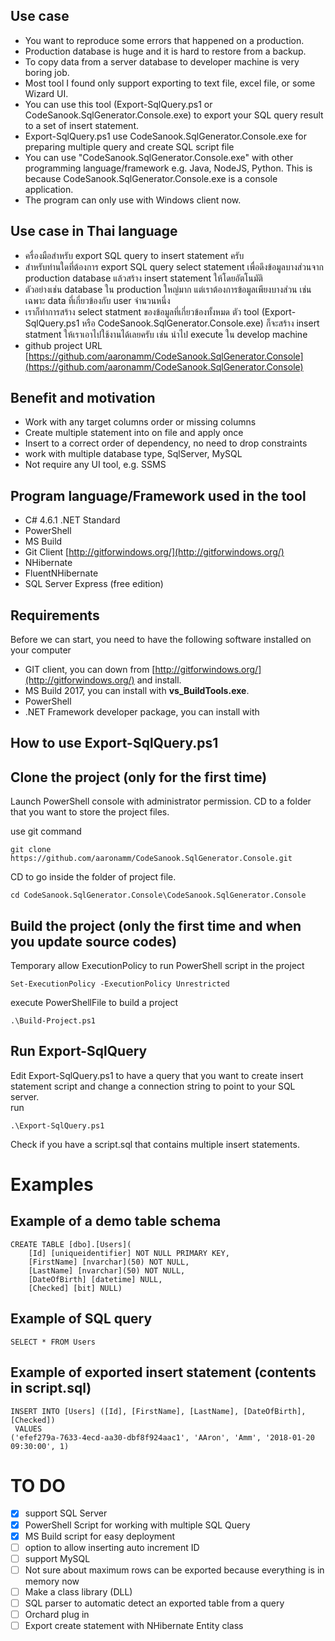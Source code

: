 ﻿## Use case
* You want to reproduce some errors that happened on a production.
* Production database is huge and it is hard to restore from a backup. 
* To copy data from a server database to developer machine is very boring job.
* Most tool I found only support exporting to text file, excel file, or some Wizard UI.   
* You can use this tool (Export-SqlQuery.ps1 or CodeSanook.SqlGenerator.Console.exe) 
to export your SQL query result to a set of insert statement.
* Export-SqlQuery.ps1 use  CodeSanook.SqlGenerator.Console.exe for preparing multiple query and create 
SQL script file  
* You can use "CodeSanook.SqlGenerator.Console.exe" with other programming language/framework e.g. Java,
NodeJS, Python. This is because CodeSanook.SqlGenerator.Console.exe is a console application.
* The program can only use with Windows client now. 

## Use case in Thai language
* ครื่องมือสำหรับ export SQL query to insert statement ครับ 
* สำหรับท่านใดที่ต้องการ export SQL query select statement เพื่อดึงข้อมูลบางส่วนจาก production database
แล้วสร้าง insert statement ให้โดยอัตโนมัติ 
* ตัวอย่างเช่น database ใน production ใหญ่มาก แต่เราต้องการข้อมูลเพียงบางส่วน เช่นเฉพาะ data ที่เกี่ยวข้องกับ user จำนวนหนึ่ง
* เราก็ทำการสร้าง select statment ของข้อมูลที่เกี่ยวข้องทั้งหมด ตัว tool (Export-SqlQuery.ps1 หรือ CodeSanook.SqlGenerator.Console.exe)
ก็จะสร้าง insert statment ให้เราเอาไปใช้งานได้เลยครับ เช่น นำไป execute ใน develop machine 
* github project URL [https://github.com/aaronamm/CodeSanook.SqlGenerator.Console](https://github.com/aaronamm/CodeSanook.SqlGenerator.Console)

## Benefit and motivation
* Work with any target columns order or missing columns
* Create multiple statement into on file and apply once
* Insert to a correct order of dependency, no need to drop constraints
* work with multiple database type, SqlServer, MySQL
* Not require any UI tool, e.g. SSMS

## Program language/Framework used in the tool 
* C# 4.6.1 .NET Standard  
* PowerShell 
* MS Build 
* Git Client [http://gitforwindows.org/](http://gitforwindows.org/)
* NHibernate 
* FluentNHibernate
* SQL Server Express (free edition)

## Requirements
Before we can start, you need to have the following software installed on your computer 
* GIT client, you can down from [http://gitforwindows.org/](http://gitforwindows.org/) and install.
* MS Build 2017, you can install with **vs_BuildTools.exe**.
* PowerShell
* .NET Framework developer package, you can install with  


## How to use Export-SqlQuery.ps1	

## Clone the project (only for the first time) 
Launch PowerShell console with administrator permission.
CD to a folder that you want to store the project files.

use git command
```
git clone https://github.com/aaronamm/CodeSanook.SqlGenerator.Console.git 
```

CD to go inside the folder of project file.
```
cd CodeSanook.SqlGenerator.Console\CodeSanook.SqlGenerator.Console

```

## Build the project (only the first time and when you update source codes)
Temporary allow ExecutionPolicy to run PowerShell script in the project 
```
Set-ExecutionPolicy -ExecutionPolicy Unrestricted
```

execute PowerShellFile to build a project
```
.\Build-Project.ps1
```

## Run Export-SqlQuery
Edit Export-SqlQuery.ps1 to have a query that you want to create insert statement script 
and change a connection string to point to your SQL server.      
run
```
.\Export-SqlQuery.ps1
```	

Check if you have a script.sql that contains multiple insert statements.  


# Examples


## Example of a demo table schema  
```
CREATE TABLE [dbo].[Users](
	[Id] [uniqueidentifier] NOT NULL PRIMARY KEY,
	[FirstName] [nvarchar](50) NOT NULL,
	[LastName] [nvarchar](50) NOT NULL,
	[DateOfBirth] [datetime] NULL,
	[Checked] [bit] NULL)
```

## Example of SQL query
```
SELECT * FROM Users
```

## Example of exported insert statement (contents in script.sql)
```
INSERT INTO [Users] ([Id], [FirstName], [LastName], [DateOfBirth], [Checked])
 VALUES 
('efef279a-7633-4ecd-aa30-dbf8f924aac1', 'AAron', 'Amm', '2018-01-20 09:30:00', 1)
```

# TO DO

* [x] support SQL Server
* [x] PowerShell Script for working with multiple SQL Query
* [x] MS Build script for easy deployment
* [ ] option to allow inserting auto increment ID
* [ ] support MySQL
* [ ] Not sure about maximum rows can be exported because everything is in memory now 
* [ ] Make a class library (DLL)
* [ ] SQL parser to automatic detect an exported table from a query
* [ ] Orchard plug in
* [ ] Export create statement with NHibernate Entity class